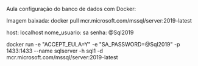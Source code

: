 Aula configuração do banco de dados com Docker:

Imagem baixada: docker pull mcr.microsoft.com/mssql/server:2019-latest

host: localhost
nome_usuario: sa
senha: @Sql2019

docker run -e "ACCEPT_EULA=Y" -e "SA_PASSWORD=@Sql2019" -p 1433:1433 --name sqlserver -h sql1 -d mcr.microsoft.com/mssql/server:2019-latest

